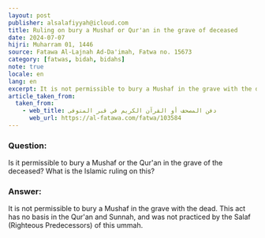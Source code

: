 ```yaml
---
layout: post
publisher: alsalafiyyah@icloud.com
title: Ruling on bury a Mushaf or Qur'an in the grave of deceased
date: 2024-07-07
hijri: Muharram 01, 1446
source: Fatawa Al-Lajnah Ad-Da'imah, Fatwa no. 15673
category: [fatwas, bidah, bidahs]
note: true
locale: en
lang: en
excerpt: It is not permissible to bury a Mushaf in the grave with the dead. This act has no basis in the Qur'an and Sunnah.
article_taken_from: 
  taken_from:
    - web_title: دفن المصحف أو القرآن الكريم في قبر المتوفى
      web_url: https://al-fatawa.com/fatwa/103584
---
```


### Question: 
Is it permissible to bury a Mushaf or the Qur'an in the grave of the deceased? What is the Islamic ruling on this?

### Answer: 
It is not permissible to bury a Mushaf in the grave with the dead. This act has no basis in the Qur'an and Sunnah, and was not practiced by the Salaf (Righteous Predecessors) of this ummah. 
